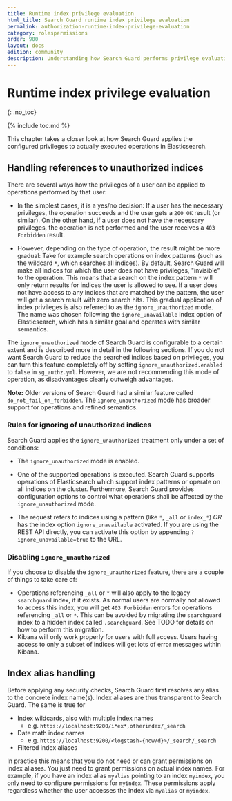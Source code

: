 ```yaml
---
title: Runtime index privilege evaluation
html_title: Search Guard runtime index privilege evaluation
permalink: authorization-runtime-index-privilege-evaluation
category: rolespermissions
order: 900
layout: docs
edition: community
description: Understanding how Search Guard performs privilege evaluation at runtime
---
```


<!---
Copyright 2022 floragunn GmbH
-->
# Runtime index privilege evaluation
{: .no_toc}

{% include toc.md %}

This chapter takes a closer look at how Search Guard applies the configured privileges to actually executed operations in Elasticsearch. 


## Handling references to unauthorized indices

There are several ways how the privileges of a user can be applied to operations performed by that user:

- In the simplest cases, it is a yes/no decision: If a user has the necessary privileges, the operation succeeds and the user gets a `200 OK` result (or similar). On the other hand, if a user does not have the necessary privileges, the operation is not performed and the user receives a `403 Forbidden` result.

- However, depending on the type of operation, the result might be more gradual: Take for example search operations on index patterns (such as the wildcard `*`, which searches all indices). By default, Search Guard will make all indices for which the user does not have privileges, "invisible" to the operation. This means that a search on the index pattern `*` will only return results for indices the user is allowed to see. If a user does not have access to any indices that are matched by the pattern, the user will get a search result with zero search hits. This gradual application of index privileges is also referred to as the `ignore_unauthorized` mode. The name was chosen following the `ignore_unavailable` index option of Elasticsearch, which has a similar goal and operates with similar semantics.

The `ignore_unauthorized` mode of Search Guard is configurable to a certain extent and is described more in detail in the following sections. If you do not want Search Guard to reduce the searched indices based on privileges, you can turn this feature completely off by setting `ignore_unauthorized.enabled` to `false` in `sg_authz.yml`. However, we are not recommending this mode of operation, as disadvantages clearly outweigh advantages. 

**Note:** Older versions of Search Guard had a similar feature called `do_not_fail_on_forbidden`. The `ignore_unauthorized` mode has broader support for operations and refined semantics.

### Rules for ignoring of unauthorized indices

Search Guard applies the  `ignore_unauthorized` treatment only under a set of conditions:

- The `ignore_unauthorized` mode is enabled.

- One of the supported operations is executed. Search Guard supports operations of Elasticsearch which support index patterns or operate on all indices on the cluster. Furthermore, Search Guard provides configuration options to control what operations shall be affected by the `ignore_unauthorized` mode. <!-- See TODO for details. -->

<!-- 
| Name | Rest endpoint | Action |
|---|---|---|
| Field capabilities | `GET /_field_caps` | `indices:data/read/field_caps` |
| Term vectors | `GET /<index>/_termvectors/<id>` | `indices:data/read/tv` |
| Multi term vectors | `POST /_mtermvectors` | `indices:data/read/mtv` |

-->

- The request refers to indices using a pattern (like `*`, `_all` or `index_*`) *OR* has the index option `ignore_unavailable` activated. If you are using the REST API directly, you can activate this option by appending `?ignore_unavailable=true` to the URL.

### Disabling `ignore_unauthorized`

If you choose to disable the `ignore_unauthorized` feature, there are a couple of things to take care of:

- Operations referencing `_all` or `*` will also apply to the legacy `searchguard` index, if it exists. As normal users are normally not allowed to access this index, you will get `403 Forbidden` errors for operations referencing `_all` or `*`. This can be avoided by migrating the `searchguard` index to a hidden index called `.searchguard`. See TODO for details on how to perform this migration.
- Kibana will only work properly for users with full access. Users having access to only a subset of indices will get lots of error messages within Kibana.


## Index alias handling

Before applying any security checks, Search Guard first resolves any alias to the concrete index name(s). Index aliases are thus transparent to Search Guard. The same is true for 

* Index wildcards, also with multiple index names
  * e.g. `https://localhost:9200/i*ex*,otherindex/_search` 
* Date math index names
  * e.g.  `https://localhost:9200/<logstash-{now/d}>/_search/_search`
* Filtered index aliases 

In practice this means that you do not need or can grant permissions on index aliases. You just need to grant permissions on actual index names. For example, if you have an index alias `myalias` pointing to an index `myindex`, you only need to configure permissions for `myindex`. These permissions apply regardless whether the user accesses the index via `myalias` or `myindex`.
